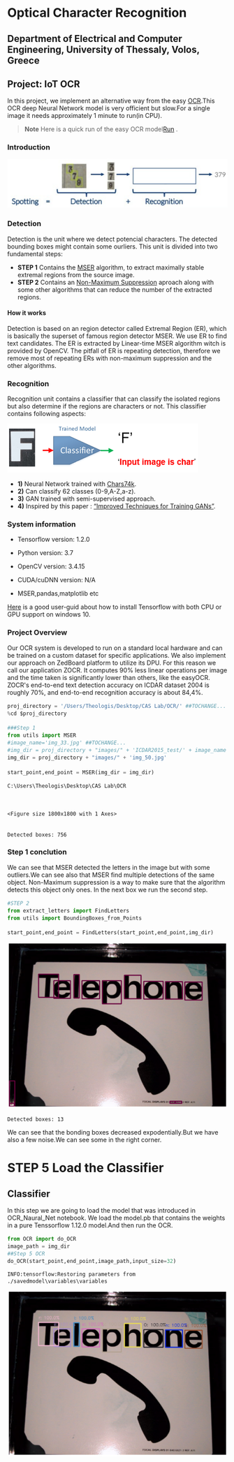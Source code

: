 # Optical Character Recognition
## Department of Electrical and Computer Engineering, University of Thessaly, Volos, Greece
## Project: IoT OCR
In this project, we implement an alternative way from the easy [OCR](https://github.com/JaidedAI/EasyOCR).This OCR deep Neural Network model is very officient but slow.For a single image it needs approximately 1 minute to run(in CPU).

> **Note**  Here is a quick run of the easy OCR model[Run](https://colab.research.google.com/drive/1Cjl0eTM_lhJUIdZahp6iI_332j5sAWRR) .

### Introduction
![png](./images/download.png)

### Detection
Detection is the unit where we detect potencial characters. The detected bounding boxes might contain some ourliers. This unit is divided into two fundamental steps: 
- **STEP 1** Contains the [MSER](https://docs.opencv.org/3.4/d3/d28/classcv_1_1MSER.html) algorithm, to extract maximally stable extremal regions from the source image. 
- **STEP 2** Contains an [Non-Maximum Suppression](https://www.pyimagesearch.com/2015/02/16/faster-non-maximum-suppression-python/) aproach along with some other algorithms that can reduce the number of the extracted regions.
#### How it works
Detection is based on an region detector called Extremal Region (ER), which is basically the superset of famous region detector MSER. We use ER to find text candidates. The ER is extracted by Linear-time MSER algorithm witch is provided by OpenCV. The pitfall of ER is repeating detection, therefore we remove most of repeating ERs with non-maximum suppression and the other algorithms. 

### Recognition 
Recognition unit contains a classifier that can classify the isolated regions but also determine if the regions are characters or not. This classifier contains following aspects:

![png](./images/download2.png)

- **1)** Neural Network trained with [Chars74k](http://www.ee.surrey.ac.uk/CVSSP/demos/chars74k/).
- **2)** Can classify 62 classes (0-9,A-Z,a-z).
- **3)** GAN trained with semi-supervised approach.
- **4)** Inspired by this paper : [“Improved Techniques for Training GANs”](https://arxiv.org/pdf/1606.03498.pdf).


### System information
- Tensorflow version: 1.2.0

- Python version: 3.7

- OpenCV version: 3.4.15

- CUDA/cuDNN version: N/A

- MSER,pandas,matplotlib etc

[Here](https://www.pugetsystems.com/labs/hpc/How-to-Install-TensorFlow-with-GPU-Support-on-Windows-10-Without-Installing-CUDA-UPDATED-1419/) is a good user-guid about how to install Tensorflow with both CPU or GPU support on windows 10.

### Project Overview 
Our OCR system is developed to run on a standard local hardware and can be trained on a custom dataset for specific applications. We also implement our approach on ZedBoard platform to utilize its DPU. For this reason we call our application ZOCR. It computes 90% less linear operations per image and the time taken is significantly lower than others, like the easyOCR. ZOCR's end-to-end text detection accuracy on ICDAR dataset 2004 is roughly 70%, and end-to-end recognition accuracy is about 84,4%. 


```python
proj_directory = '/Users/Theologis/Desktop/CAS Lab/OCR/' ##TOCHANGE...
%cd $proj_directory

###Step 1 
from utils import MSER
#image_name='img_33.jpg' ##TOCHANGE...
#img_dir = proj_directory + "images/" + 'ICDAR2015_test/' + image_name
img_dir = proj_directory + "images/" + 'img_50.jpg' 

start_point,end_point = MSER(img_dir = img_dir)

```

    C:\Users\Theologis\Desktop\CAS Lab\OCR
    


    <Figure size 1800x1800 with 1 Axes>


    Detected boxes: 756
    

### Step 1 conclution 
We can see that MSER detected the letters in the image but with some outliers.We can see also that MSER find multiple detections of the same object. Non-Maximum suppression is a way to make sure that the algorithm detects this object only ones. In the next box we run the second step.


```python
#STEP 2
from extract_letters import FindLetters
from utils import BoundingBoxes_from_Points

start_point,end_point = FindLetters(start_point,end_point,img_dir)
```


    
![png](output_3_0.png)
    


    Detected boxes: 13
    

We can see that the bonding boxes decreased expodentially.But we have also a few noise.We can see some in the right corner.

# STEP 5 Load the Classifier

## Classifier
In this step we are going to load the model that was introduced in OCR_Naural_Net notebook. We load the model.pb that contains the weights in a pure Tenssorflow 1.12.0 model.And then run the OCR.




```python
from OCR import do_OCR
image_path = img_dir
##Step 5 OCR
do_OCR(start_point,end_point,image_path,input_size=32)
```

    INFO:tensorflow:Restoring parameters from ./savedmodel\variables\variables
    


    
![png](output_6_1.png)
    

